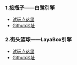 ### 1.接瓶子——白鹭引擎
 - [试玩点这里](https://yoyohan1.gitee.io/ConveyerGame/)
 - [Github地址](https://github.com/yoyohan1/ConveyerGame)
 
### 2.街头篮球——LayaBox引擎
 - [试玩点这里](https://yoyohan1.gitee.io/Baskball/)
 - [Github地址](https://github.com/yoyohan1/Basketball)


